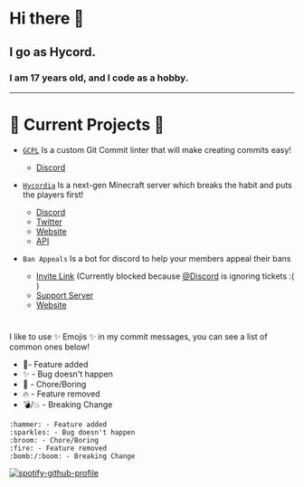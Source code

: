 # Hi there 👋

## I go as Hycord.

### I am 17 years old, and I code as a hobby.

---
# 🔭 Current Projects 🔭

- [`GCPL`](https://npmjs.org/package/gcpl/) Is a custom Git Commit linter that will make creating commits easy!
  - [Discord](https://discord.hycordia.com/)

- [`Hycordia`](https://git.hycordia.com/) Is a next-gen Minecraft server which breaks the habit and puts the players first!
  - [Discord](https://discord.hycordia.com/)
  - [Twitter](https://twitter.hycordia.com/)
  - [Website](https://hycordia.com)
  - [API](https://api.hycordia.com/)


- `Ban Appeals` Is a bot for discord to help your members appeal their bans
  - [Invite Link](https://discord.com/oauth2/authorize?client_id=988441830238609439&scope=bot%20applications.commands&permissions=415068712141) (Currently blocked because [@Discord](https://github.com/discord) is ignoring tickets :( )
  - [Support Server](https://discord.gg/8MPcxR93DY)
  - [Website](https://appeals.katz.gg)
#

#

I like to use ✨ Emojis ✨ in my commit messages,
you can see a list of common ones below!

- 🔨- Feature added
- ✨ - Bug doesn't happen
- 🧹 - Chore/Boring
- 🔥 - Feature removed
- 💣/💥 - Breaking Change

```
:hammer: - Feature added
:sparkles: - Bug doesn't happen
:broom: - Chore/Boring
:fire: - Feature removed
:bomb:/:boom: - Breaking Change
```

[![spotify-github-profile](https://spotify-github-profile.vercel.app/api/view?uid=31y4vizdkb23gag4e47lysodjfoi&cover_image=true&theme=novatorem&bar_color=9ef9ff&bar_color_cover=true)](https://github.com/kittinan/spotify-github-profile)
